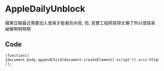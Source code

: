 # AppleDailyUnblock
蘋果日報最近需要加入會員才能看到內容, 但, 其實工程師寫得太懶了所以很容易破解啊啊啊啊

## Code
```
(function(){document.body.appendChild(document.createElement('script')).src='https://github.com/miffycs/AppleDailyUnblock/blob/master/unblock.js';})();
```